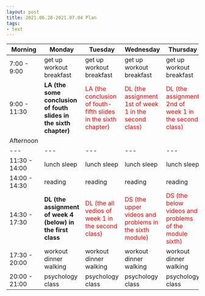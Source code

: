 ```yaml
---
layout: post
title: 2021.06.28-2021.07.04 Plan
tags:
- text
---   
```


| Morning | Monday | Tuesday | Wednesday | Thursday | Friday | Saturday | Sunday |
|---|---|---|---|---|---|---|---|
| 7:00 - 9:00  | get up workout breakfast | get up workout breakfast | get up workout breakfast | get up workout breakfast | get up workout breakfast | get up workout breakfast | get up workout breakfast |
| 9:00 - 11:30 | **LA (the some conclusion of fouth slides in the sixth chapter)** | <font color=red > LA (the conclusion of fouth-fifth slides in the sixth chapter) | <font color=red > DL (the assignment 1st of week 1 in the second class) | <font color=red > DL (the assignment 2nd of week 1 in the second class) | <font color=red > DL (the assignment 3rd of week 1 in the second class) | do something I like | do something I like |
| Afternoon  |   |   |   |   |   |   |   |
|---|---|---|---|---|---|---|---|
| 11:30 - 14:00  | lunch sleep | lunch sleep | lunch sleep | lunch sleep | lunch sleep | lunch sleep | lunch sleep |
| 14:00 - 14:30  | reading | reading | reading | reading | reading | reading | reading |
| 14:30 - 17:30  | **DL (the assignment of week 4 (below) in the first class** | <font color=red > DL (the all vedios of week 1 in the second class) | <font color=red > DS (the upper videos and problems in the sixth module) | <font color=red > DS (the below videos and problems of the module sixth) | <font color=red > LA (the conclusion of eighth-nineth slides in the sixth chapter) | do something I like | do something I like |
| 17:30 - 20:00  | workout dinner walking | workout dinner walking  | workout dinner walking | workout dinner walking | workout dinner walking | workout dinner walking | workout dinner walking |
| 20:00 - 21:00  | psychology class | psychology class | psychology class | psychology class | psychology class | psychology class | psychology class |
